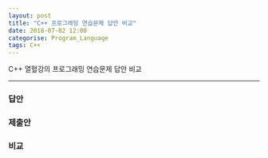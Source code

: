 ```yaml
---
layout: post
title: "C++ 프로그래밍 연습문제 답안 비교"
date: 2018-07-02 12:00
categorise: Program_Language
tags: C++
---
```


C++ 열혈강의 프로그래밍 연습문제 답안 비교

-------

### 답안

### 제출안

### 비교



